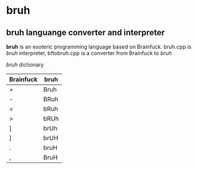 # bruh
## bruh languange converter and interpreter
**bruh** is an esoteric programming language based on Brainfuck.
bruh.cpp is *bruh* interpreter, bftobruh.cpp is a converter from Brainfuck to *bruh*

*bruh* dictionary     
      
|   Brainfuck   |   bruh   |
|---------------|----------|
|       +       |   Bruh   |
|       -       |   BRuh   |
|       <       |   bRuh   |
|       >       |   bRUh   |
|       [       |   brUh   |
|       ]       |   brUH   |
|       .       |   bruH   |
|       ,       |   BruH   |

